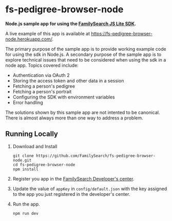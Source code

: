 # fs-pedigree-browser-node

__Node.js sample app for using the [FamilySearch JS Lite SDK](https://github.com/FamilySearch/fs-js-lite).__

A live example of this app is available at https://fs-pedigree-browser-node.herokuapp.com/.

The primary purpose of the sample app is to provide working example code for 
using the sdk in Node.js. A secondary purpose of the sample app is to explore 
technical issues that need to be considered when using the sdk in a node app. 
Topics covered include:

* Authentication via OAuth 2
* Storing the access token and other data in a session
* Fetching a person's pedigree
* Fetching a person's portrait
* Configuring the SDK with environment variables
* Error handling

The solutions shown by this sample app are not intented to be canonical. There
is almost always more than one way to address a problem.

## Running Locally

1. Download and Install

    ```
    git clone https://github.com/FamilySearch/fs-pedigree-browser-node.git
    cd fs-pedigree-browser-node
    npm install
    ```
    
2. Register you app in the [FamilySearch Developer's center](https://grms.force.com/Developer/FSDev_CommunitiesCustomLogin?startURL=%2FFSDev_MyDevHomePage).
3. Update the value of `appKey` in `config/default.json` with the key assigned
to the app you just registered in the developer's center.
4. Run the app.

    ```
    npm run dev
    ```
